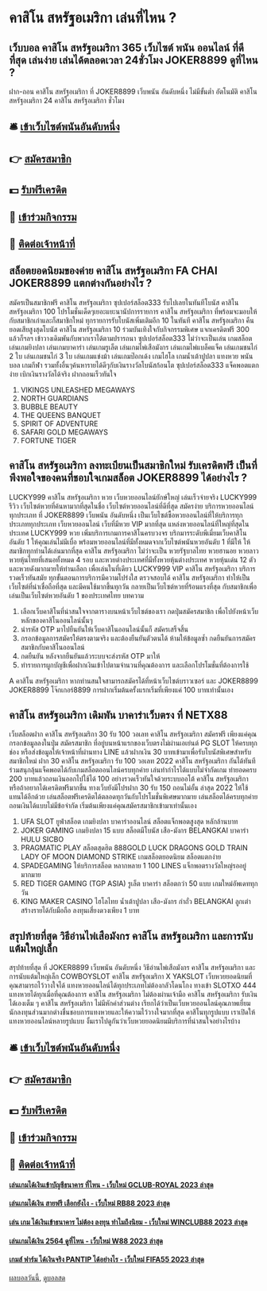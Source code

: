 # คาสิโน สหรัฐอเมริกา เล่นที่ไหน ?
## เว็บบอล คาสิโน สหรัฐอเมริกา 365 เว็บไซต์ พนัน ออนไลน์ ที่ดีที่สุด เล่นง่าย เล่นได้ตลอดเวลา 24ชั่วโมง JOKER8899 ดูที่ไหน ?
ฝาก-ถอน คาสิโน สหรัฐอเมริกา ที่ JOKER8899 เว็บพนัน อันดับหนึ่ง ไม่มีขั้นต่ำ อัตโนมัติ คาสิโน สหรัฐอเมริกา 24 คาสิโน สหรัฐอเมริกา ชั่วโมง

## 🛎 [เข้าเว็บไซต์พนันอันดับหนึ่ง](https://bit.ly/3SdLNi2)
## 👉 [สมัครสมาชิก](https://bit.ly/3SdLNi2)
## 💵 [รับฟรีเครดิต](https://bit.ly/3dyRKHj)
## 👑 [เข้าร่วมกิจกรรม](https://bit.ly/3dyRKHj)
## 📱 [ติดต่อเจ้าหน้าที่](https://bit.ly/3dyRKHj)

## สล็อตยอดนิยมของค่าย คาสิโน สหรัฐอเมริกา FA CHAI JOKER8899 แตกต่างกันอย่างไร ?
สมัครเป็นสมาชิกฟรี คาสิโน สหรัฐอเมริกา ซุปเปอร์สล็อต333 รับไปเลยในทันทีโบนัส คาสิโน สหรัฐอเมริกา 100 โปรโมชั่นเด็ดๆเยอะแยะนานัปการรายการ คาสิโน สหรัฐอเมริกา ที่พร้อมจะมอบให้กับสมาชิกเก่าและก็สมาชิกใหม่ ทุกรายการรับโบนัสเพิ่มเติมอีก 10 ในทันที คาสิโน สหรัฐอเมริกา คืนยอดเสียสูงสุดโบนัส คาสิโน สหรัฐอเมริกา 10 ร่วมบันเทิงใจกับกิจกรรมพิเศษ แจกเครดิตฟรี 300 แล้วก็ฯลฯ เข้าวางเดิมพันกับพวกเราได้ตามปรารถนา ซุปเปอร์สล็อต333 ไม่ว่าจะเป็นเล่น เกมสล็อต เล่นเกมยิงปลา เล่นเกมบาคาร่า เล่นเกมรูเล็ต เล่นเกมไพ่เสือมังกร เล่นเกมไพ่แบล็คแจ็ค เล่นเกมชนไก่ 2 ใบ เล่นเกมชนไก่ 3 ใบ เล่นเกมแข่งม้า เล่นเกมป๊อกเด้ง เกมไฮโล เกมน้ำเต้าปูปลา แทงหวย พนันบอล เกมกีฬา รวมทั้งอื่นๆค้นหารายได้ดีๆกับเงินรางวัลโบนัสก้อนโต ซุปเปอร์สล็อต333 แจ็คพอตแตกง่าย เบิกเงินรางวัลได้จริง ฝากถอนเร็วทันใจ
1. VIKINGS UNLEASHED MEGAWAYS
2. NORTH GUARDIANS
3. BUBBLE BEAUTY
4. THE QUEENS BANQUET
5. SPIRIT OF ADVENTURE
6. SAFARI GOLD MEGAWAYS
7. FORTUNE TIGER

## คาสิโน สหรัฐอเมริกา ลงทะเบียนเป็นสมาชิกใหม่ รับเครดิตฟรี เป็นที่พึงพอใจของคนที่ชอบใจเกมสล็อต JOKER8899 ได้อย่างไร ?
LUCKY999 คาสิโน สหรัฐอเมริกา หวย เว็บหวยออนไลน์ยักษ์ใหญ่ เล่นเร็วจ่ายจริง LUCKY999 รีวิว เว็บไซต์หวยที่ค้นหามากที่สุดในชื่อ เว็บไซต์หวยออนไลน์ที่ดีที่สุด สมัครง่าย บริการหวยออนไลน์ทุกประเภท ที่ JOKER8899 เว็บพนัน อันดับหนึ่ง เป็นเว็บไซต์ซื้อหวยออนไลน์ที่ให้บริการทุกประเภททุกประเภท เว็บหวยออนไลน์ เว็บที่มีหวย VIP มากที่สุด แหล่งหวยออนไลน์ที่ใหญ่ที่สุดในประเทศ LUCKY999 หวย เพิ่มบริการเกมการคาสิโนครบวงจร บริกมารระดับพีเมี่ยมเว็บคาสิโนอันดับ 1 ให้คุณเล่นไม่มีเบื่อ พร้อมหวยออนไลน์ที่มีทั้งหมดจากเว็บไซต์พนันหวยอันดับ 1 ที่มีให้ ให้สมาชิกทุกท่านได้เล่นมากที่สุด คาสิโน สหรัฐอเมริกา ไม่ว่าจะเป็น หวยรัฐบาลไทย หวยฮานอย หวยลาว หวยหุ้นไทยที่เสนอทั้งหมด 4 รอบ และหวยต่างประเทศที่มีทั้งหวยหุ้นต่างประเทศ หวยหุ้นเด่น 12 ตัว และหวยดังมากมายให้ท่านเลือก เพื่อเล่นในที่เดียว LUCKY999 VIP คาสิโน สหรัฐอเมริกา บริการรวดเร็วทันสมัย ​​ทุกขั้นตอนการบริการมีความโปร่งใส ตรวจสอบได้ คาสิโน สหรัฐอเมริกา ทำให้เป็นเว็บไซต์ที่น่าเชื่อถือที่สุด และมีคนใช้มากขึ้นทุกวัน กลายเป็นเว็บไซต์หวยที่ร้อนแรงที่สุด กับสมาชิกเพื่อเล่นเป็นเว็บไซต์หวยอันดับ 1 ของประเทศไทย
บทความ
1. เลือกเว็บคาสิโนที่น่าสนใจจากตารางบนหน้าเว็บไซต์ของเรา กดปุ่มสมัครสมาชิก เพื่อไปยังหน้าเว็บหลักของคาสิโนออนไลน์นั้นๆ
2. นำรหัส OTP มาไปยืนยันให้เว็บคาสิโนออนไลน์นั้นก็ สมัครเสร็จสิ้น
3. กรอกข้อมูลการสมัครให้ตรงตามจริง และต้องยืนยันตัวตนได้ ห้ามให้ข้อมูลซ้ำ กดยืนยันการสมัครสมาชิกกับคาสิโนออนไลน์
4. กดยืนยัน หลังจากยืนยันแล้วระบบจะส่งรหัส OTP มาให้
5. ทำรายการผูกบัญชีเพื่อฝากเงินเข้าไปตามจำนวนที่คุณต้องการ และเลือกโปรโมชั่นที่ต้องการใช้

A คาสิโน สหรัฐอเมริกา หากท่านสนใจสามารถสมัครได้ที่หน้าเว็บไซต์บราวเซอร์ และ JOKER8899 JOKER8899 โจ๊กเกอร์8899 การฝากเริ่มต้นครั้งแรกเริ่มที่เพียงแค่ 100 บาทเท่านั้นเอง

## คาสิโน สหรัฐอเมริกา เดิมพัน บาคาร่าเว็บตรง ที่ NETX88
เว็บสล็อตฝาก คาสิโน สหรัฐอเมริกา 30 รับ 100 วอเลท คาสิโน สหรัฐอเมริกา สมัครฟรี เพียงแค่คุณกรอกข้อมูลลงในปุ่ม สมัครสมาชิก ที่อยู่บนหน้าแรกของเว็บตรงไม่ผ่านเอเย่นต์ PG SLOT ให้ครบทุกช่อง หรือส่งข้อมูลให้เจ้าหน้าที่ผ่านทาง LINE แล้วฝากเงิน 30 บาทเข้ามาเพื่อรับโบนัสพิเศษสำหรับสมาชิกใหม่ ฝาก 30 คาสิโน สหรัฐอเมริกา รับ 100 วอเลท 2022 คาสิโน สหรัฐอเมริกา กันได้ทันที ร่วมสนุกลุ้นแจ็คพอตได้กับเกมสล็อตออนไลน์ครบทุกค่าย เล่นทำกำไรได้แบบไม่จำกัดเกม ทำยอดครบ 200 บาทแล้วถอนเงินออกไปใช้ได้ 100 อย่างรวดเร็วทันใจด้วยระบบออโต้ คาสิโน สหรัฐอเมริกา หรือถ้าอยากได้เครดิตฟรีมากขึ้น ทางเว็บยังมีโปรฝาก 30 รับ 150 ถอนไม่อั้น ล่าสุด 2022 ให้ใช้แทนได้อีกด้วย เล่นสล็อตฟรีเครดิตได้ตลอดทุกวันกับโปรโมชั่นพิเศษมากมาย เล่นสล็อตได้ครบทุกค่าย ถอนเงินได้แบบไม่มีข้อจำกัด เริ่มต้นเพียงแค่คุณสมัครสมาชิกเข้ามาเท่านั้นเอง
1. UFA SLOT ยูฟ่าสล็อต เกมยิงปลา บาคาร่าออนไลน์ สล็อตแจ็กพอตสูงสุด หลักล้านบาท
2. JOKER GAMING เกมยิงปลา 15 แบบ สล็อตมีโบนัส เสือ-มังกร BELANGKAI บาคาร่า HULU SICBO
3. PRAGMATIC PLAY สล็อตสุดฮิต 888GOLD LUCK DRAGONS GOLD TRAIN LADY OF MOON DIAMOND STRIKE เกมสล็อตยอดนิยม สล็อตแตกง่าย
4. SPADEGAMING ให้บริการสล็อต หลากหลาย 1 100 LINES แจ็กพอตรางวัลใหญ่รออยู่มากมาย
5. RED TIGER GAMING (TGP ASIA) รูเล็ต บาคาร่า สล็อตกว่า 50 แบบ เกมใหม่อัพเดททุกวัน
6. KING MAKER CASINO ไฮโลไทย น้ำเต้าปูปลา เสือ-มังกร กำถั่ว BELANGKAI ลูกเต๋าสร้างรายได้กับมือถือ ลงทุนเสี่ยงดวงเพียง 1 บาท

## สรุปท้ายที่สุด วิธีอ่านไพ่เสือมังกร คาสิโน สหรัฐอเมริกา และการนับแต้มใหญ่เล็ก
สรุปท้ายที่สุด ที่ JOKER8899 เว็บพนัน อันดับหนึ่ง วิธีอ่านไพ่เสือมังกร คาสิโน สหรัฐอเมริกา และการนับแต้มใหญ่เล็ก COWBOYSLOT คาสิโน สหรัฐอเมริกา X YAKSLOT เว็บหวยยอดนิยมที่คุณสามารถไว้วางใจได้ แทงหวยออนไลน์ได้ทุกประเภทไม่ต้องกลัวโดนโกง ทางเข้า SLOTXO 444 แทงหวยได้ทุกเมื่อที่คุณต้องการ คาสิโน สหรัฐอเมริกา ไม่ต้องผ่านเจ้ามือ คาสิโน สหรัฐอเมริกา รับเงินได้เองเต็ม ๆ คาสิโน สหรัฐอเมริกา ไม่มีหักค่าส่วนต่าง เรียกได้ว่าเป็นเว็บหวยออนไลน์คุณภาพเยี่ยม นักลงทุนส่วนมากต่างชื่นชอบการแทงหวยและให้ความไว้วางใจมากที่สุด คาสิโนทุกรูปแบบ เราเปิดให้แทงหวยออนไลน์หลายรูปแบบ งั้นเราไปดูกันว่าเว็บหวยยอดนิยมมีบริการที่น่าสนใจอย่างไรบ้าง

## 🛎 [เข้าเว็บไซต์พนันอันดับหนึ่ง](https://bit.ly/3SdLNi2)
## 👉 [สมัครสมาชิก](https://bit.ly/3SdLNi2)
## 💵 [รับฟรีเครดิต](https://bit.ly/3dyRKHj)
## 👑 [เข้าร่วมกิจกรรม](https://bit.ly/3dyRKHj)
## 📱 [ติดต่อเจ้าหน้าที่](https://bit.ly/3dyRKHj)

#### [เล่นเกมได้เงินเข้าบัญชีธนาคาร ที่ไหน - เว็บใหม่ GCLUB-ROYAL 2023 ล่าสุด](https://atom.io/themes/เล่นเกมได้เงินเข้าบัญชีธนาคาร%20ที่ไหน%20-%20เว็บใหม่%20gclub-royal%202023%20ล่าสุด)
#### [เล่นเกมได้เงิน สายฟรี เลือกยังไง - เว็บใหม่ RB88 2023 ล่าสุด](https://atom.io/themes/เล่นเกมได้เงิน%20สายฟรี%20เลือกยังไง%20-%20เว็บใหม่%20rb88%202023%20ล่าสุด)
#### [เล่น เกม ได้เงินเข้าธนาคาร ไม่ต้อง ลงทุน ทำไมถึงนิยม - เว็บใหม่ WINCLUB88 2023 ล่าสุด](https://atom.io/themes/เล่น%20เกม%20ได้เงินเข้าธนาคาร%20ไม่ต้อง%20ลงทุน%20ทำไมถึงนิยม%20-%20เว็บใหม่%20winclub88%202023%20ล่าสุด)
#### [เล่นเกมได้เงิน 2564 ดูที่ไหน - เว็บใหม่ W88 2023 ล่าสุด](https://atom.io/themes/เล่นเกมได้เงิน%202564%20ดูที่ไหน%20-%20เว็บใหม่%20w88%202023%20ล่าสุด)
#### [เกมส์ ฟาร์ม ได้เงินจริง PANTIP ได้อย่างไร - เว็บใหม่ FIFA55 2023 ล่าสุด](https://atom.io/themes/เกมส์%20ฟาร์ม%20ได้เงินจริง%20pantip%20ได้อย่างไร%20-%20เว็บใหม่%20fifa55%202023%20ล่าสุด)

[ผลบอลวันนี้](https://siamsport.tv "ผลบอลวันนี้"), [ดูบอลสด](https://siamsport.tv/ดูบอลสด "ดูบอลสด")